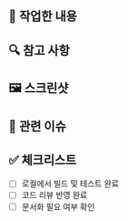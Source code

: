 ## 📌 작업한 내용
<!-- 이 PR에서 변경된 내용을 간략히 작성해주세요. -->


## 🔍 참고 사항
<!-- 리뷰어나 팀원이 참고해야 할 사항이 있으면 적어주세요. -->


## 🖼️ 스크린샷
<!-- UI 변경 사항이 있다면, 관련 스크린샷을 첨부해주세요. -->

## 🔗 관련 이슈
<!-- 연관된 이슈를 적어주세요. -->

## ✅ 체크리스트
<!-- PR을 제출하기 전에 확인해야 할 항목들 -->
- [ ] 로컬에서 빌드 및 테스트 완료
- [ ] 코드 리뷰 반영 완료
- [ ] 문서화 필요 여부 확인
